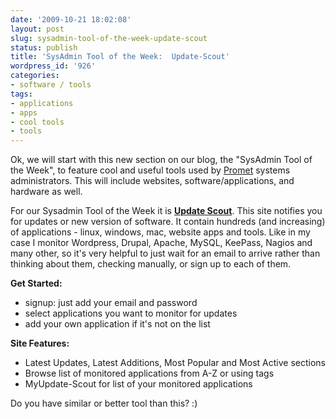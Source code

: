 ```yaml
---
date: '2009-10-21 18:02:08'
layout: post
slug: sysadmin-tool-of-the-week-update-scout
status: publish
title: 'SysAdmin Tool of the Week:  Update-Scout'
wordpress_id: '926'
categories:
- software / tools
tags:
- applications
- apps
- cool tools
- tools
---
```


Ok, we will start with this new section on our blog, the "SysAdmin Tool of the Week", to feature cool and useful tools used by [Promet](http://prometsource.com) systems administrators.  This will include websites, software/applications, and hardware as well.

For our Sysadmin Tool of the Week it is [**Update Scout**](http://www.update-scout.com).  This site notifies you for updates or new version of software.  It contain hundreds (and increasing) of applications - linux, windows, mac, website apps and tools.  Like in my case I monitor Wordpress, Drupal, Apache, MySQL, KeePass, Nagios and many other, so it's very helpful to just wait for an email to arrive rather than thinking about them, checking manually, or sign up to each of them. 

**Get Started:**
- signup: just add your email and password
- select applications you want to monitor for updates
- add your own application if it's not on the list

**Site Features:**
- Latest Updates, Latest Additions, Most Popular and Most Active sections
- Browse list of monitored applications from A-Z or using tags
- MyUpdate-Scout for list of your monitored applications


Do you have similar or better tool than this?  :)

